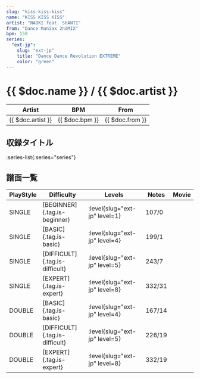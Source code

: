```yaml
---
slug: "kiss-kiss-kiss"
name: "KISS KISS KISS"
artist: "NAOKI feat. SHANTI"
from: "Dance Maniax 2ndMIX"
bpm: 150
series:
  "ext-jp":
    slug: "ext-jp"
    title: "Dance Dance Revolution EXTREME"
    color: "green"
---
```


# {{ $doc.name }} / {{ $doc.artist }}

|Artist|BPM|From|
|------|---|----|
|{{ $doc.artist }}|{{ $doc.bpm }}|{{ $doc.from }}|

## 収録タイトル

:series-list{:series="series"}

## 譜面一覧

|PlayStyle|Difficulty|Levels|Notes|Movie|
|---------|----------|------|-----|-----|
|SINGLE|[BEGINNER]{.tag.is-beginner}|:level{slug="ext-jp" level=1}|107/0||
|SINGLE|[BASIC]{.tag.is-basic}|:level{slug="ext-jp" level=4}|199/1||
|SINGLE|[DIFFICULT]{.tag.is-difficult}|:level{slug="ext-jp" level=5}|243/7||
|SINGLE|[EXPERT]{.tag.is-expert}|:level{slug="ext-jp" level=8}|332/31||
|DOUBLE|[BASIC]{.tag.is-basic}|:level{slug="ext-jp" level=4}|167/14||
|DOUBLE|[DIFFICULT]{.tag.is-difficult}|:level{slug="ext-jp" level=5}|226/19||
|DOUBLE|[EXPERT]{.tag.is-expert}|:level{slug="ext-jp" level=8}|332/19||
